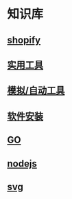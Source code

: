 # 知识库


## [shopify](./shopify.md)
## [实用工具](./util.md)
## [模拟/自动工具](./auto.md)
## [软件安装](install/install.md)
## [GO](go/go.md)
## [nodejs](nodejs/README.md)
## [svg](svg.md)
